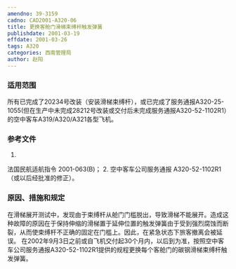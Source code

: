 ```yaml
---
amendno: 39-3159
cadno: CAD2001-A320-06
title: 更换客舱门滑梯束缚杆触发弹簧
publishdate: 2001-03-19
effdate: 2001-03-26
tags: A320
categories: 西南管理局
author: 赵阳
---
```


### 适用范围 
所有已完成了20234号改装（安装滑梯束缚杆），或已完成了服务通报A320-25-1055(但在生产中未完成28212号改装或交付后未完成服务通报A320-52-1102R1）的空中客车A319/A320/A321各型飞机。

<!--more-->
### 参考文件
1.
法国民航适航指令 2001-063(B)； 
2.
空中客车公司服务通报 A320-52-1102R1（或以后经批准的修正）。

### 原因、措施和规定 
在滑梯展开测试中，发现由于束缚杆从舱门门槛脱出，导致滑梯不能展开。造成这种故障的原因在于保持伸缩的滑梯置于延伸位置的触发弹簧由于受到强烈腐蚀而断裂，从而使束缚杆不正确的固定在门槛上。因此，在紧急状态下旅客撤离会被延误。 
在2002年9月3日之前或自飞机交付起30个月内，以后到为准，按照空中客车公司服务通报A320-52-1102R1提供的规程更换每个客舱门的碳钢滑梯束缚杆触发弹簧。
